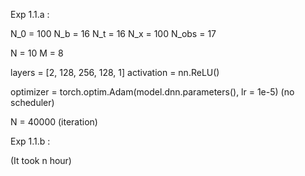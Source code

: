Exp 1.1.a :

N_0 = 100
N_b = 16
N_t = 16
N_x = 100
N_obs = 17

N = 10
M = 8

layers = [2, 128, 256, 128, 1]
activation = nn.ReLU()

optimizer = torch.optim.Adam(model.dnn.parameters(), lr = 1e-5)
(no scheduler)

N = 40000  (iteration)

Exp 1.1.b : 

(It took n hour)


